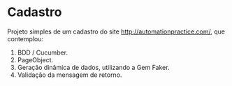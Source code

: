 # Cadastro

Projeto simples de um cadastro do site http://automationpractice.com/, que contemplou:

1) BDD / Cucumber.
2) PageObject.
3) Geração dinâmica de dados, utilizando a Gem Faker.
4) Validação da mensagem de retorno.
